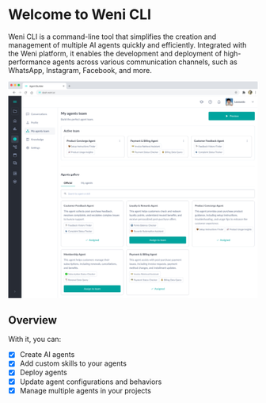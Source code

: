 # Welcome to Weni CLI

Weni CLI is a command-line tool that simplifies the creation and management of multiple AI agents quickly and efficiently. Integrated with the Weni platform, it enables the development and deployment of high-performance agents across various communication channels, such as WhatsApp, Instagram, Facebook, and more.

![Weni Platform](assets/agent_builder.png)

## Overview

With it, you can:

- [x] Create AI agents
- [x] Add custom skills to your agents
- [x] Deploy agents
- [x] Update agent configurations and behaviors
- [x] Manage multiple agents in your projects